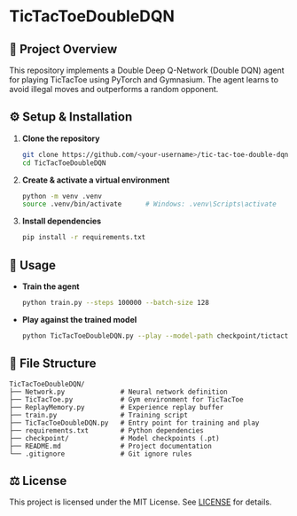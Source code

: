 # TicTacToeDoubleDQN

## 🎯 Project Overview
This repository implements a Double Deep Q-Network (Double DQN) agent for playing TicTacToe using PyTorch and Gymnasium. The agent learns to avoid illegal moves and outperforms a random opponent.

## ⚙️ Setup & Installation
1. **Clone the repository**
   ```bash
   git clone https://github.com/<your-username>/tic-tac-toe-double-dqn-pytorch.git
   cd TicTacToeDoubleDQN
   ```
2. **Create & activate a virtual environment**
   ```bash
   python -m venv .venv
   source .venv/bin/activate      # Windows: .venv\Scripts\activate
   ```
3. **Install dependencies**
   ```bash
   pip install -r requirements.txt
   ```

## 🚀 Usage
- **Train the agent**
  ```bash
  python train.py --steps 100000 --batch-size 128
  ```
- **Play against the trained model**
  ```bash
  python TicTacToeDoubleDQN.py --play --model-path checkpoint/tictactoe_policy_model.pt
  ```

## 📁 File Structure
```
TicTacToeDoubleDQN/
├── Network.py              # Neural network definition
├── TicTacToe.py            # Gym environment for TicTacToe
├── ReplayMemory.py         # Experience replay buffer
├── train.py                # Training script
├── TicTacToeDoubleDQN.py   # Entry point for training and play
├── requirements.txt        # Python dependencies
├── checkpoint/             # Model checkpoints (.pt)
├── README.md               # Project documentation
└── .gitignore              # Git ignore rules
```

## ⚖️ License
This project is licensed under the MIT License. See [LICENSE](LICENSE) for details.
